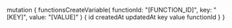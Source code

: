 mutation {
    functionsCreateVariable(
        functionId: "[FUNCTION_ID]",
        key: "[KEY]",
        value: "[VALUE]"
    ) {
        id
        createdAt
        updatedAt
        key
        value
        functionId
    }
}